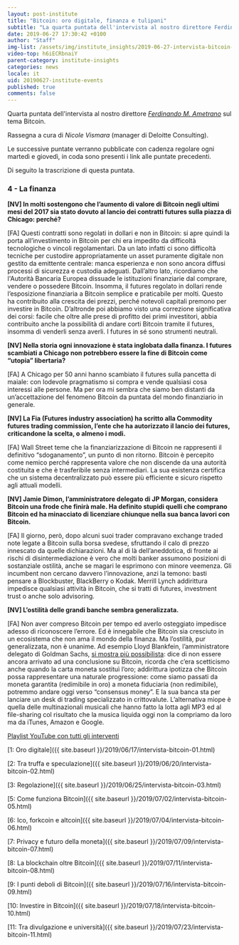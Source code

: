 ```yaml
---
layout: post-institute
title: "Bitcoin: oro digitale, finanza e tulipani"
subtitle: "La quarta puntata dell'intervista al nostro direttore Ferdinando M. Ametrano sul tema Bitcoin."
date: 2019-06-27 17:30:42 +0100
author: "Staff"
img-list: /assets/img/institute_insights/2019-06-27-intervista-bitcoin-04-thumb.jpg
video-top: h6iECRbnaiY
parent-category: institute-insights
categories: news
locale: it
uid: 20190627-institute-events
published: true
comments: false
---
```

Quarta puntata dell'intervista al nostro direttore
[*Ferdinando M. Ametrano*](https://www.ametrano.net)
sul tema Bitcoin.

Rassegna a cura di *Nicole Vismara* (manager di Deloitte Consulting). 

Le successive puntate verranno pubblicate con cadenza regolare ogni martedì e giovedì, in coda sono presenti i link alle puntate precedenti. 

Di seguito la trascrizione di questa puntata.

### 4 - La finanza

**[NV] In molti sostengono che l’aumento di valore di Bitcoin negli ultimi mesi del 2017 sia stato dovuto al lancio dei contratti futures sulla piazza di Chicago: perché?**

[FA] Questi contratti sono regolati in dollari e non in Bitcoin: si apre quindi la porta all’investimento in Bitcoin per chi era impedito da difficoltà tecnologiche o vincoli regolamentari. Da un lato infatti ci sono difficoltà tecniche per custodire appropriatamente un asset puramente digitale non gestito da emittente centrale: manca esperienza e non sono ancora diffusi processi di sicurezza e custodia adeguati. Dall’altro lato, ricordiamo che l'Autorità Bancaria Europea dissuade le istituzioni finanziarie dal comprare, vendere o possedere Bitcoin. Insomma, il futures regolato in dollari rende l’esposizione finanziaria a Bitcoin semplice e praticabile per molti. Questo ha contribuito alla crescita dei prezzi, perché notevoli capitali premono per investire in Bitcoin. D’altronde poi abbiamo visto una correzione significativa dei corsi: facile che oltre alle prese di profitto dei primi investitori, abbia contribuito anche la possibilità di andare corti Bitcoin tramite il futures, insomma di venderli senza averli. I futures in sé sono strumenti neutrali.

**[NV] Nella storia ogni innovazione è stata inglobata dalla finanza. I futures scambiati a Chicago non potrebbero essere la fine di Bitcoin come “utopia” libertaria?**

[FA] A Chicago per 50 anni hanno scambiato il futures sulla pancetta di maiale: con lodevole pragmatismo si compra e vende qualsiasi cosa interessi alle persone. Ma per ora mi sembra che siamo ben distanti da un’accettazione del fenomeno Bitcoin da puntata del mondo finanziario in generale.

**[NV] La Fia (Futures industry association) ha scritto alla Commodity futures trading commission, l’ente che ha autorizzato il lancio dei futures, criticandone la scelta, o almeno i modi.**

[FA] Wall Street teme che la finanziarizzazione di Bitcoin ne rappresenti il definitivo “sdoganamento”, un punto di non ritorno. Bitcoin è percepito come nemico perché rappresenta valore che non discende da una autorità costituita e che è trasferibile senza intermediari. La sua esistenza certifica che un sistema decentralizzato può essere più efficiente e sicuro rispetto agli attuali modelli.

**[NV] Jamie Dimon, l’amministratore delegato di JP Morgan, considera Bitcoin una frode che finirà male. Ha definito stupidi quelli che comprano Bitcoin ed ha minacciato di licenziare chiunque nella sua banca lavori con Bitcoin.**

[FA] Il giorno, però, dopo alcuni suoi trader compravano exchange traded note legate a Bitcoin sulla borsa svedese, sfruttando il calo di prezzo innescato da quelle dichiarazioni. Ma al di là dell’aneddotica, di fronte ai rischi di disintermediazione è vero che molti banker assumono posizioni di sostanziale ostilità, anche se magari le esprimono con minore veemenza. Gli incumbent non cercano davvero l’innovazione, anzi la temono: basti pensare a Blockbuster, BlackBerry o Kodak. Merrill Lynch addirittura impedisce qualsiasi attività in Bitcoin, che si tratti di futures, investment trust o anche solo advisoring.

**[NV] L’ostilità delle grandi banche sembra generalizzata.**

[FA] Non aver compreso Bitcoin per tempo ed averlo osteggiato impedisce adesso di riconoscere l’errore. Ed è innegabile che Bitcoin sia cresciuto in un ecosistema che non ama il mondo della finanza. Ma l’ostilità, pur generalizzata, non è unanime. Ad esempio Lloyd Blankfein, l’amministratore delegato di Goldman Sachs, [si mostra più possibilista](https://www.cnbc.com/2017/11/09/cnbc-exclusive-cnbc-transcript-goldman-sachs-ceo-lloyd-blankfein-speaks-with-cnbcs-kayla-tausche-today.html): dice di non essere ancora arrivato ad una conclusione su Bitcoin, ricorda che c’era scetticismo anche quando la carta moneta sostituì l’oro; addirittura ipotizza che Bitcoin possa rappresentare una naturale progressione: come siamo passati da moneta garantita (redimibile in oro) a moneta fiduciaria (non redimibile), potremmo andare oggi verso “consensus money”. E la sua banca sta per lanciare un desk di trading specializzato in crittovalute. L’alternativa miope è quella delle multinazionali musicali che hanno fatto la lotta agli MP3 ed al file-sharing col risultato che la musica liquida oggi non la compriamo da loro ma da iTunes, Amazon e Google.

[Playlist YouTube con tutti gli interventi](https://www.youtube.com/playlist?list=PLTLa2tRY91LKw5CrWIFFeIws08Sr7q-jC)

[1: Oro digitale]({{ site.baseurl }}/2019/06/17/intervista-bitcoin-01.html)

[2: Tra truffa e speculazione]({{ site.baseurl }}/2019/06/20/intervista-bitcoin-02.html)

[3: Regolazione]({{ site.baseurl }}/2019/06/25/intervista-bitcoin-03.html)

[5: Come funziona Bitcoin]({{ site.baseurl }}/2019/07/02/intervista-bitcoin-05.html)

[6: Ico, forkcoin e altcoin]({{ site.baseurl }}/2019/07/04/intervista-bitcoin-06.html)

[7: Privacy e futuro della moneta]({{ site.baseurl }}/2019/07/09/intervista-bitcoin-07.html)

[8: La blockchain oltre Bitcoin]({{ site.baseurl }}/2019/07/11/intervista-bitcoin-08.html)

[9: I punti deboli di Bitcoin]({{ site.baseurl }}/2019/07/16/intervista-bitcoin-09.html)

[10: Investire in Bitcoin]({{ site.baseurl }}/2019/07/18/intervista-bitcoin-10.html)

[11: Tra divulgazione e università]({{ site.baseurl }}/2019/07/23/intervista-bitcoin-11.html)
